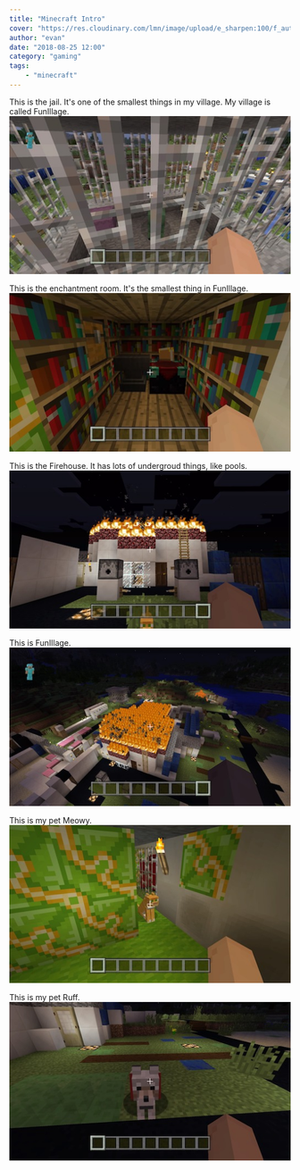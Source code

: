 ```yaml
---
title: "Minecraft Intro"
cover: "https://res.cloudinary.com/lmn/image/upload/e_sharpen:100/f_auto,fl_lossy,q_auto/v1/gameskinnyc/u/n/t/untitled-a5150.jpg"
author: "evan"
date: "2018-08-25 12:00"
category: "gaming"
tags:
    - "minecraft"
---
```


This is the jail. It's one of the smallest things in my village. My village is called FunIllage. ![jail]

This is the enchantment room. It's the smallest thing in FunIllage. ![enchantment]

This is the Firehouse. It has lots of undergroud things, like pools. ![firehouse-front]

This is FunIllage. ![firehouse-top]

This is my pet Meowy. ![pet-mowie]

This is my pet Ruff. ![pet-ruff]

[jail]: /images/minecraft/jail.jpg "Minecraft Jail"
[enchantment]: /images/minecraft/enchantment.jpg "Enchantment Room"
[firehouse-front]: /images/minecraft/firehouse-front.jpg "Font of my Fire House"
[firehouse-top]: /images/minecraft/firehouse-top.jpg "Top of my Fire House"
[pet-mowie]: /images/minecraft/pet-mowie.jpg "My Pet Mowie"
[pet-ruff]: /images/minecraft/pet-ruff.jpg "My Pet Ruff"
[waterslide]: /images/minecraft/waterslide.jpg "Waterslide"
